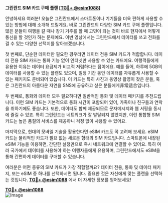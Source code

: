 **그린란드 SIM 카드 구매 플랜 [[TG💪+ @esim1088](https://t.me/s/esim1088)]**

안녕하세요 여러분! 오늘은 그린란드에서 스마트폰이나 기기들을 더욱 편하게 사용할 수 있는 방법에 대해 소개해 드릴게요. 바로 그린란드의 다양한 SIM 카드 구매 플랜입니다. 많은 분들이 여행을 갈 때나 장기 거주를 할 때 고민이 되는 것이 바로 현지에서 어떻게 통신을 할 것인가 하는 문제예요. 이번 영상에서는 그린란드에서 데이터를 쓰고 전화를 걸 수 있는 다양한 선택지를 알아보겠습니다.

첫 번째로, 단순한 데이터만 필요한 경우라면 데이터 전용 SIM 카드가 적합합니다. 데이터 전용 SIM 카드는 통화 기능 없이 인터넷만 사용할 수 있는 카드예요. 여행객들에게 유용한 이유는 데이터 요금제가 비교적 저렴하다는 점이에요. 예를 들어, 하루에 5GB의 데이터를 사용할 수 있는 플랜도 있으며, 일정 기간 동안 데이터를 자유롭게 사용할 수 있는 패키지도 준비되어 있습니다. 이 카드는 특히 사진과 동영상 촬영이 잦은 분들, 혹은 그린란드의 아름다운 자연을 SNS에 공유하고 싶은 분들에게非常适合입니다.

두 번째로, 통화와 데이터 모두 필요하다면 일반적인 통화 및 데이터 패키지를 추천드립니다. 이런 SIM 카드는 기본적으로 통화 시간이 포함되어 있어, 가족이나 친구들과 연락을 취하기에도 좋습니다. 또한, 데이터도 함께 제공되므로 문자메시지와 웹 서핑을 동시에 즐길 수 있죠. 특히 그린란드는 네트워크가 잘 발달되지 않았지만, 이런 통합형 SIM 카드는 높은 품질의 서비스를 제공하니 걱정 없이 사용할 수 있어요.

마지막으로, 현대의 모바일 기술을 활용한다면 eSIM 카드도 꼭 고려해 보세요. eSIM 카드는 물리적인 카드가 필요 없는 새로운 형태의 SIM 카드입니다. 스마트폰에 내장된 eSIM 기능을 이용하면, 간단한 설정만으로 즉시 네트워크에 연결할 수 있어요. 특히 여러 국가에서 데이터를 사용해야 하는 여행자들에게 유용하며, 그린란드에서도 eSIM을 통해 간편하게 데이터를 구매할 수 있습니다.

여러분은 어떤 종류의 SIM 카드가 가장 적합할까요? 데이터 전용, 통화 및 데이터 패키지, 또는 eSIM 중 하나를 선택하시면 됩니다. 중요한 것은 자신에게 맞는 플랜을 선택하는 것입니다. **[TG💪+ @esim1088](https://t.me/s/esim1088)** 에서 더 자세한 정보를 얻어보세요!

**[TG💪+ @esim1088](https://t.me/s/esim1088)**  
![Image](https://i.postimg.cc/Y0z9fWf4/image.png)